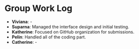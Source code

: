 # Group Work Log

- **Viviana**: -
- **Suparna**: Managed the interface design and initial testing. 
- **Katherine**: Focused on GitHub organization for submissions.
- **Pelin**: Handled all of the coding part. 
- **Catherine**: -
